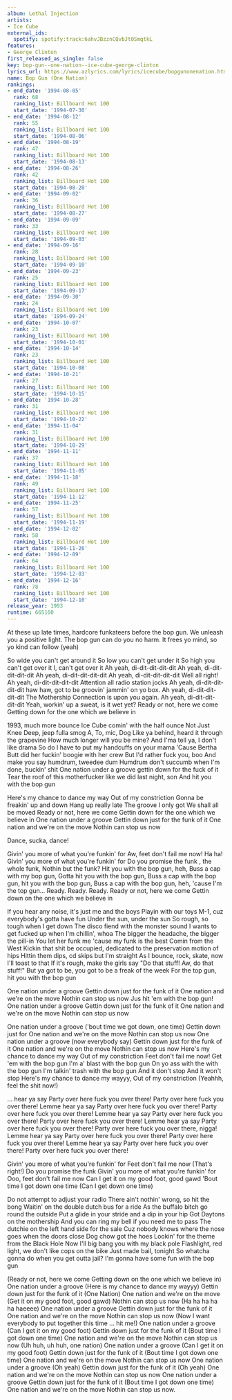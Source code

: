 ```yaml
---
album: Lethal Injection
artists:
- Ice Cube
external_ids:
  spotify: spotify:track:6ahvJBzznCQvbJt0SmqtkL
features:
- George Clinton
first_released_as_single: false
key: bop-gun--one-nation--ice-cube-george-clinton
lyrics_url: https://www.azlyrics.com/lyrics/icecube/bopgunonenation.html
name: Bop Gun (One Nation)
rankings:
- end_date: '1994-08-05'
  rank: 68
  ranking_list: Billboard Hot 100
  start_date: '1994-07-30'
- end_date: '1994-08-12'
  rank: 55
  ranking_list: Billboard Hot 100
  start_date: '1994-08-06'
- end_date: '1994-08-19'
  rank: 47
  ranking_list: Billboard Hot 100
  start_date: '1994-08-13'
- end_date: '1994-08-26'
  rank: 42
  ranking_list: Billboard Hot 100
  start_date: '1994-08-20'
- end_date: '1994-09-02'
  rank: 36
  ranking_list: Billboard Hot 100
  start_date: '1994-08-27'
- end_date: '1994-09-09'
  rank: 33
  ranking_list: Billboard Hot 100
  start_date: '1994-09-03'
- end_date: '1994-09-16'
  rank: 28
  ranking_list: Billboard Hot 100
  start_date: '1994-09-10'
- end_date: '1994-09-23'
  rank: 25
  ranking_list: Billboard Hot 100
  start_date: '1994-09-17'
- end_date: '1994-09-30'
  rank: 24
  ranking_list: Billboard Hot 100
  start_date: '1994-09-24'
- end_date: '1994-10-07'
  rank: 23
  ranking_list: Billboard Hot 100
  start_date: '1994-10-01'
- end_date: '1994-10-14'
  rank: 23
  ranking_list: Billboard Hot 100
  start_date: '1994-10-08'
- end_date: '1994-10-21'
  rank: 27
  ranking_list: Billboard Hot 100
  start_date: '1994-10-15'
- end_date: '1994-10-28'
  rank: 31
  ranking_list: Billboard Hot 100
  start_date: '1994-10-22'
- end_date: '1994-11-04'
  rank: 31
  ranking_list: Billboard Hot 100
  start_date: '1994-10-29'
- end_date: '1994-11-11'
  rank: 37
  ranking_list: Billboard Hot 100
  start_date: '1994-11-05'
- end_date: '1994-11-18'
  rank: 49
  ranking_list: Billboard Hot 100
  start_date: '1994-11-12'
- end_date: '1994-11-25'
  rank: 57
  ranking_list: Billboard Hot 100
  start_date: '1994-11-19'
- end_date: '1994-12-02'
  rank: 58
  ranking_list: Billboard Hot 100
  start_date: '1994-11-26'
- end_date: '1994-12-09'
  rank: 64
  ranking_list: Billboard Hot 100
  start_date: '1994-12-03'
- end_date: '1994-12-16'
  rank: 78
  ranking_list: Billboard Hot 100
  start_date: '1994-12-10'
release_year: 1993
runtime: 665160
---
```

At these up late times, hardcore funkateers before the bop gun.
We unleash you a positive light. The bop gun can do you no harm.
It frees yo mind, so yo kind can follow (yeah)

So wide you can't get around it
So low you can't get under it
So high you can't get over it
I, can't get over it
Ah yeah, di-dit-dit-dit-dit
Ah yeah, di-dit-dit-dit-dit
Ah yeah, di-dit-dit-dit-dit
Ah yeah, di-dit-dit-dit-dit
Well all right!
Ah yeah, di-dit-dit-dit-dit
Attention all radio station jocks
Ah yeah, di-dit-dit-dit-dit
haw haw, got to be groovin' jammin' on yo box.
Ah yeah, di-dit-dit-dit-dit
The Mothership Connection is upon you again.
Ah yeah, di-dit-dit-dit-dit
Yeah, workin' up a sweat, is it wet yet?
Ready or not, here we come
Getting down for the one which we believe in

1993, much more bounce
Ice Cube comin' with the half ounce
Not Just Knee Deep, jeep fulla smog
A, To, mic, Dog
Like ya behind, heard it through the grapevine
How much longer will you be mine?
And I'ma tell ya, I don't like drama
So do I have to put my handcuffs on your mama
'Cause Bertha Butt did her fuckin' boogie with her crew
But I'd rather fuck you, boo
And make you say humdrum, tweedee dum
Humdrum don't succumb when I'm done, buckin' shit
One nation under a groove gettin down for the fuck of it
Tear the roof of this motherfucker like we did last night, son
And hit you with the bop gun

Here's my chance to dance my way
Out of my constriction
Gonna be freakin' up and down
Hang up really late
The groove I only got
We shall all be moved
Ready or not, here we come
Gettin down for the one which we believe in
One nation under a groove
Gettin down just for the funk of it
One nation and we're on the move
Nothin can stop us now

Dance, sucka, dance!

Givin' you more of what you're funkin' for
Aw, feet don't fail me now! Ha ha!
Givin' you more of what you're funkin' for
Do you promise the funk , the whole funk,
Nothin but the funk?
Hit you with the bop gun, heh,
Buss a cap with my bop gun,
Gotta hit you with the bop gun,
Buss a cap with the bop gun, hit you with the bop gun,
Buss a cap with the bop gun, heh, 'cause I'm the top gun...
Ready. Ready. Ready.
Ready or not, here we come
Gettin down on the one which we believe in

If you hear any noise, it's just me and the boys
Playin with our toys
M-1, cuz everybody's gotta have fun
Under the sun, under the sun
So rough, so tough when I get down
The disco fiend with the monster sound
I wants to get fucked up when I'm chillin', whoa
The bigger the headache, the bigger the pill-in
You let her funk me 'cause my funk is the best
Comin from the West
Kickin that shit be occupied, dedicated to the preservation motion of hips
Hittin them dips, cd skips but I'm straight
As I bounce, rock, skate, now I'll toast to that
If it's rough, make the girls say
"Do that stuff! Aw, do that stuff!"
But ya got to be, you got to be a freak of the week
For the top gun, hit you with the bop gun

One nation under a groove
Gettin down just for the funk of it
One nation and we're on the move
Nothin can stop us now
 Jus hit 'em with the bop gun!
One nation under a groove
Gettin down just for the funk of it
One nation and we're on the move
Nothin can stop us now

One nation under a groove ('bout time we got down, one time)
Gettin down just for
One nation and we're on the move
Nothin can stop us now
One nation under a groove (now everybody say)
Gettin down just for the funk of it
One nation and we're on the move
Nothin can stop us now
Here's my chance to dance my way
Out of my constriction
Feet don't fail me now!
Get 'em with the bop gun
I'm a' blast with the bop gun
On yo ass with the with the bop gun
I'm talkin' trash with the bop gun
And it don't stop
And it won't stop
Here's my chance to dance my wayyy,
Out of my constriction
(Yeahhh, feel the shit now!)


... hear ya say Party over here fuck you over there!
Party over here fuck you over there!
Lemme hear ya say Party over here fuck you over there!
Party over here fuck you over there!
Lemme hear ya say Party over here fuck you over there!
Party over here fuck you over there!
Lemme hear ya say Party over here fuck you over there!
Party over here fuck you over there, nigga!
Lemme hear ya say Party over here fuck you over there!
Party over here fuck you over there!
Lemme hear ya say Party over here fuck you over there!
Party over here fuck you over there!

Givin' you more of what you're funkin' for
Feet don't fail me now
(That's right!)
Do you promise the funk
Givin' you more of what you're funkin' for
Ooo, feet don't fail me now
Can I get it on my good foot, good gawd
'Bout time I got down one time
(Can I get down one time)


Do not attempt to adjust your radio
There ain't nothin' wrong, so hit the bong
Waitin' on the double dutch bus for a ride
As the buffalo bitch go round the outside
Put a glide in your stride and a dip in your hip
Got Daytons on the mothership
And you can ring my bell if you need me to pass
The dutchie on the left hand side for the sale
Cuz nobody knows where the nose goes when the doors close
Dog chow got the hoes
Lookin' for the theme from the Black Hole
Now I'll big bang you with my black pole
Flashlight, red light, we don't like cops on the bike
Just made bail, tonight
So whatcha gonna do when you get outta jail?
I'm gonna have some fun with the bop gun

(Ready or not, here we come
Getting down on the one which we believe in)
One nation under a groove
(Here is my chance to dance my wayyy)
Gettin down just for the funk of it (One Nation)
One nation and we're on the move
(Get it on my good foot, good gawd)
Nothin can stop us now
(Ha ha ha ha ha haeeee)
One nation under a groove
Gettin down just for the funk of it
One nation and we're on the move
Nothin can stop us now
(Now I want everybody to put together this time ... hit me!)
One nation under a groove
(Can I get it on my good foot)
Gettin down just for the funk of it
(Bout time I got down one time)
One nation and we're on the move
Nothin can stop us now
(Uh huh, uh huh, one nation)
One nation under a groove
(Can I get it on my good foot)
Gettin down just for the funk of it
(Bout time I got down one time)
One nation and we're on the move
Nothin can stop us now
One nation under a groove (Oh yeah)
Gettin down just for the funk of it (Oh yeah)
One nation and we're on the move
Nothin can stop us now
One nation under a groove
Gettin down just for the funk of it
(Bout time I got down one time)
One nation and we're on the move
Nothin can stop us now.
